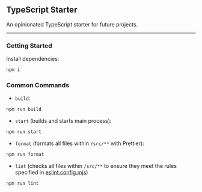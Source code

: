 ## TypeScript Starter

An opinionated TypeScript starter for future projects.

---

### Getting Started

Install dependencies:

```bash
npm i
```

### Common Commands

- `build`:

```bash
npm run build
```

- `start` (builds and starts main process):

```bash
npm run start
```

- `format` (formats all files within `/src/**` with Prettier):

```bash
npm run format
```

- `lint` (checks all files within `/src/**` to ensure they meet the rules specified in [eslint.config.mjs](/eslint.config.mjs))

```bash
npm run lint
```
